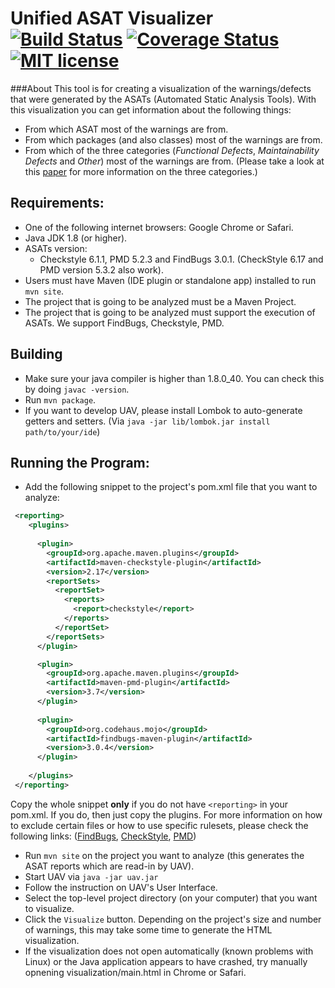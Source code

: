 # Unified ASAT Visualizer &nbsp; [![Build Status](https://travis-ci.org/ClintonCao/UnifiedASATVisualizer.svg?branch=master)](https://travis-ci.org/ClintonCao/UnifiedASATVisualizer) [![Coverage Status](https://coveralls.io/repos/github/ClintonCao/UnifiedASATVisualizer/badge.svg?branch=master)](https://coveralls.io/github/ClintonCao/UnifiedASATVisualizer) [![MIT license](http://img.shields.io/badge/license-MIT-blue.svg)](http://opensource.org/licenses/MIT)

###About
This tool is for creating a visualization of the warnings/defects that were generated by the ASATs (Automated Static Analysis Tools). With this visualization you can get information about the following things:
* From which ASAT most of the warnings are from.
* From which packages (and also classes) most of the warnings are from.
* From which of the three categories (_Functional Defects_, _Maintainability Defects_ and _Other_) most of the warnings are from. (Please take a look at this [paper](http://www.st.ewi.tudelft.nl/~zaidman/publications/bellerSANER2016.pdf) for more information on the three categories.)

## Requirements:
* One of the following internet browsers: Google Chrome or Safari.
* Java JDK 1.8 (or higher).
* ASATs version:
  * Checkstyle 6.1.1, PMD 5.2.3 and FindBugs 3.0.1. (CheckStyle 6.17 and PMD version 5.3.2 also work).
* Users must have Maven (IDE plugin or standalone app) installed to run `mvn site`.
* The project that is going to be analyzed must be a Maven Project.
* The project that is going to be analyzed must support the execution of ASATs. We support FindBugs, Checkstyle, PMD. 

## Building
* Make sure your java compiler is higher than 1.8.0_40. You can check this by doing `javac -version`.
* Run `mvn package`.
* If you want to develop UAV, please install Lombok to auto-generate getters and setters. (Via `java -jar lib/lombok.jar install path/to/your/ide`)

## Running the Program:
* Add the following snippet to the project's pom.xml file that you want to analyze:

```XML
 <reporting>
    <plugins>
    
      <plugin>
        <groupId>org.apache.maven.plugins</groupId>
        <artifactId>maven-checkstyle-plugin</artifactId>
        <version>2.17</version>
        <reportSets>
          <reportSet>
            <reports>
              <report>checkstyle</report>
            </reports>
          </reportSet>
        </reportSets>
      </plugin>

      <plugin>
        <groupId>org.apache.maven.plugins</groupId>
        <artifactId>maven-pmd-plugin</artifactId>
        <version>3.7</version>
      </plugin>
    
      <plugin>
        <groupId>org.codehaus.mojo</groupId>
        <artifactId>findbugs-maven-plugin</artifactId>
        <version>3.0.4</version>
      </plugin>
    
    </plugins>
 </reporting>
```
Copy the whole snippet **only** if you do not have `<reporting>` in your pom.xml. If you do, then just copy the plugins. For more information on how to exclude certain files or how to use specific rulesets, please check the following links: ([FindBugs](http://gleclaire.github.io/findbugs-maven-plugin/usage.html), [CheckStyle](https://maven.apache.org/plugins/maven-checkstyle-plugin/usage.html), [PMD](https://maven.apache.org/plugins/maven-pmd-plugin/usage.html))

* Run `mvn site` on the project you want to analyze (this generates the ASAT reports which are read-in by UAV).
* Start UAV via `java -jar uav.jar`
* Follow the instruction on UAV's User Interface.
* Select the top-level project directory (on your computer) that you want to visualize.
* Click the `Visualize` button. Depending on the project's size and number of warnings, this may take some time to generate the HTML visualization.
* If the visualization does not open automatically (known problems with Linux) or the Java application appears to have crashed, try manually opnening visualization/main.html in Chrome or Safari.
